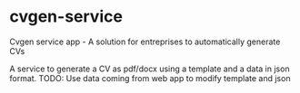 # cvgen-service
Cvgen service app - A solution for entreprises to automatically generate CVs

A service to generate a CV as pdf/docx using a template and a data in json format.
TODO: Use data coming from web app to modify template and json 
